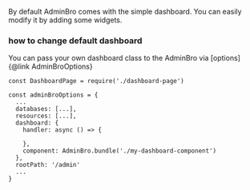 By default AdminBro comes with the simple dashboard. You can easily modify it by adding some widgets.

### how to change default dashboard

You can pass your own dashboard class to the AdminBro via [options]{@link AdminBroOptions}

```
const DashboardPage = require('./dashboard-page')

const adminBroOptions = {
  ...
  databases: [...],
  resources: [...],
  dashboard: {
    handler: async () => {

    },
    component: AdminBro.bundle('./my-dashboard-component')
  },
  rootPath: '/admin'
  ...
}

```

